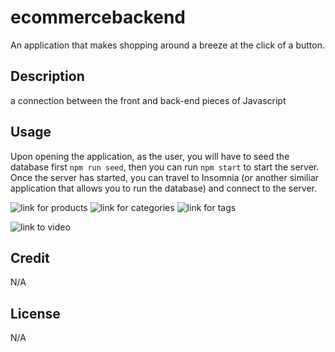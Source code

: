# ecommercebackend

An application that makes shopping around a breeze at the click of a button.

## Description

a connection between the front and back-end pieces of Javascript

## Usage

Upon opening the application, as the user, you will have to seed the database first `npm run seed`,
then you can run `npm start` to start the server. Once the server has started, you can travel to Insomnia (or another similiar application that allows you to run the database) and connect to the server.

![link for products](http://localhost:3001/api/products/)
![link for categories](http://localhost:3001/api/categories/)
![link for tags](http://localhost:3001/api/tags/)

![link to video]()


## Credit

N/A

## License

N/A
